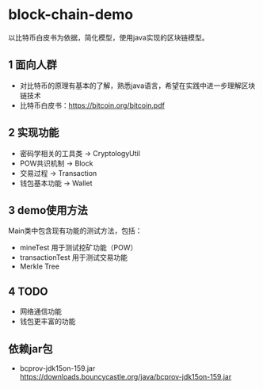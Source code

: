 # block-chain-demo
以比特币白皮书为依据，简化模型，使用java实现的区块链模型。

## 1 面向人群
+ 对比特币的原理有基本的了解，熟悉java语言，希望在实践中进一步理解区块链技术
+ 比特币白皮书：https://bitcoin.org/bitcoin.pdf

## 2 实现功能
+ 密码学相关的工具类 -> CryptologyUtil
+ POW共识机制 -> Block
+ 交易过程 -> Transaction
+ 钱包基本功能 -> Wallet

## 3 demo使用方法
Main类中包含现有功能的测试方法，包括：
+ mineTest 用于测试挖矿功能（POW）
+ transactionTest 用于测试交易功能
+ Merkle Tree

## 4 TODO
+ 网络通信功能
+ 钱包更丰富的功能

## 依赖jar包
+ bcprov-jdk15on-159.jar  https://downloads.bouncycastle.org/java/bcprov-jdk15on-159.jar
